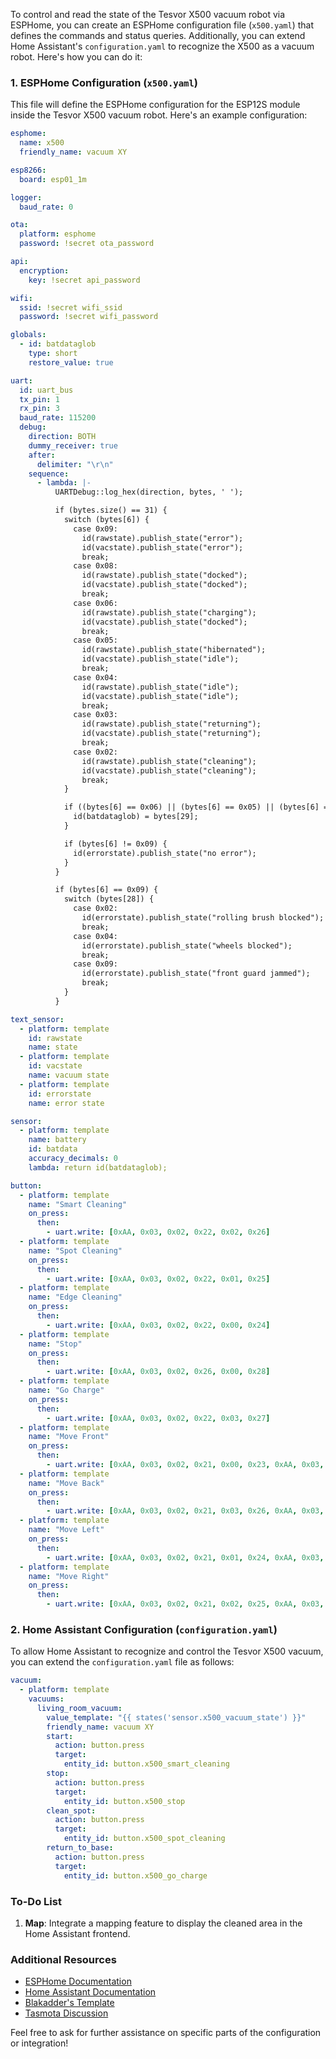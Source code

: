 To control and read the state of the Tesvor X500 vacuum robot via ESPHome, you can create an ESPHome configuration file (`x500.yaml`) that defines the commands and status queries. Additionally, you can extend Home Assistant's `configuration.yaml` to recognize the X500 as a vacuum robot. Here's how you can do it:

### 1. ESPHome Configuration (`x500.yaml`)

This file will define the ESPHome configuration for the ESP12S module inside the Tesvor X500 vacuum robot. Here's an example configuration:

```yaml
esphome:
  name: x500
  friendly_name: vacuum XY

esp8266:
  board: esp01_1m

logger:
  baud_rate: 0

ota:
  platform: esphome
  password: !secret ota_password

api:
  encryption:
    key: !secret api_password

wifi:
  ssid: !secret wifi_ssid
  password: !secret wifi_password

globals:
  - id: batdataglob
    type: short
    restore_value: true

uart:
  id: uart_bus
  tx_pin: 1
  rx_pin: 3
  baud_rate: 115200
  debug:
    direction: BOTH
    dummy_receiver: true
    after:
      delimiter: "\r\n"
    sequence:
      - lambda: |-
          UARTDebug::log_hex(direction, bytes, ' ');

          if (bytes.size() == 31) {
            switch (bytes[6]) {
              case 0x09:
                id(rawstate).publish_state("error");
                id(vacstate).publish_state("error");
                break;
              case 0x08:
                id(rawstate).publish_state("docked");
                id(vacstate).publish_state("docked");
                break;
              case 0x06:
                id(rawstate).publish_state("charging");
                id(vacstate).publish_state("docked");
                break;
              case 0x05:
                id(rawstate).publish_state("hibernated");
                id(vacstate).publish_state("idle");
                break;
              case 0x04:
                id(rawstate).publish_state("idle");
                id(vacstate).publish_state("idle");
                break;
              case 0x03:
                id(rawstate).publish_state("returning");
                id(vacstate).publish_state("returning");
                break;
              case 0x02:
                id(rawstate).publish_state("cleaning");
                id(vacstate).publish_state("cleaning");
                break;
            }

            if ((bytes[6] == 0x06) || (bytes[6] == 0x05) || (bytes[6] == 0x04) || (bytes[6] == 0x02)) {
              id(batdataglob) = bytes[29];
            }

            if (bytes[6] != 0x09) {
              id(errorstate).publish_state("no error");
            }
          }

          if (bytes[6] == 0x09) {
            switch (bytes[28]) {
              case 0x02:
                id(errorstate).publish_state("rolling brush blocked");
                break;
              case 0x04:
                id(errorstate).publish_state("wheels blocked");
                break;
              case 0x09:
                id(errorstate).publish_state("front guard jammed");
                break;
            }
          }

text_sensor:
  - platform: template
    id: rawstate
    name: state
  - platform: template
    id: vacstate
    name: vacuum state    
  - platform: template
    id: errorstate
    name: error state

sensor:
  - platform: template
    name: battery
    id: batdata
    accuracy_decimals: 0
    lambda: return id(batdataglob);

button:
  - platform: template
    name: "Smart Cleaning"
    on_press:
      then:
        - uart.write: [0xAA, 0x03, 0x02, 0x22, 0x02, 0x26]
  - platform: template
    name: "Spot Cleaning"
    on_press:
      then:
        - uart.write: [0xAA, 0x03, 0x02, 0x22, 0x01, 0x25]
  - platform: template
    name: "Edge Cleaning"
    on_press:
      then:
        - uart.write: [0xAA, 0x03, 0x02, 0x22, 0x00, 0x24]
  - platform: template
    name: "Stop"
    on_press:
      then:
        - uart.write: [0xAA, 0x03, 0x02, 0x26, 0x00, 0x28]
  - platform: template
    name: "Go Charge"
    on_press:
      then:
        - uart.write: [0xAA, 0x03, 0x02, 0x22, 0x03, 0x27]
  - platform: template
    name: "Move Front"
    on_press:
      then:
        - uart.write: [0xAA, 0x03, 0x02, 0x21, 0x00, 0x23, 0xAA, 0x03, 0x02, 0x21, 0x04, 0x27]
  - platform: template
    name: "Move Back"
    on_press:
      then:
        - uart.write: [0xAA, 0x03, 0x02, 0x21, 0x03, 0x26, 0xAA, 0x03, 0x02, 0x21, 0x04, 0x27]
  - platform: template
    name: "Move Left"
    on_press:
      then:
        - uart.write: [0xAA, 0x03, 0x02, 0x21, 0x01, 0x24, 0xAA, 0x03, 0x02, 0x21, 0x04, 0x27]
  - platform: template
    name: "Move Right"
    on_press:
      then:
        - uart.write: [0xAA, 0x03, 0x02, 0x21, 0x02, 0x25, 0xAA, 0x03, 0x02, 0x21, 0x04, 0x27]
```

### 2. Home Assistant Configuration (`configuration.yaml`)

To allow Home Assistant to recognize and control the Tesvor X500 vacuum, you can extend the `configuration.yaml` file as follows:

```yaml
vacuum:
  - platform: template
    vacuums:
      living_room_vacuum:
        value_template: "{{ states('sensor.x500_vacuum_state') }}"
        friendly_name: vacuum XY
        start:
          action: button.press
          target:
            entity_id: button.x500_smart_cleaning
        stop:
          action: button.press
          target:
            entity_id: button.x500_stop
        clean_spot:
          action: button.press
          target:
            entity_id: button.x500_spot_cleaning
        return_to_base:
          action: button.press
          target:
            entity_id: button.x500_go_charge
```

### To-Do List

1. **Map**: Integrate a mapping feature to display the cleaned area in the Home Assistant frontend.

### Additional Resources

- [ESPHome Documentation](https://esphome.io/)
- [Home Assistant Documentation](https://www.home-assistant.io/docs/)
- [Blakadder's Template](https://templates.blakadder.com/dealdig_Robvaccum_8.html)
- [Tasmota Discussion](https://github.com/arendst/Tasmota/issues/19554#issuecomment-)

Feel free to ask for further assistance on specific parts of the configuration or integration!
